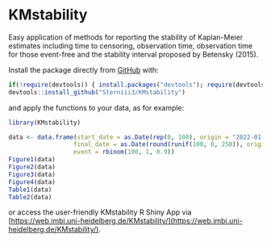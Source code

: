# KMstability
Easy application of methods for reporting the stability of Kaplan-Meier estimates including time to censoring, observation time, observation time for those event-free and the stability interval proposed by Betensky (2015).

Install the package directly from [GitHub](https://github.com/) with:

```r
if(!require(devtools)) { install.packages("devtools"); require(devtools)} 
devtools::install_github("Sterniii3/KMstability")
````
and apply the functions to your data, as for example:
```r
library(KMstability)

data <- data.frame(start_date = as.Date(rep(0, 100), origin = "2022-01-01"),
                  final_date = as.Date(round(runif(100, 0, 250)), origin = "2022-01-01"),
                  event = rbinom(100, 1, 0.9))
Figure1(data)
Figure2(data)
Figure3(data)
Figure4(data)
Table1(data)
Table2(data)
````
or access the user-friendly KMstability R Shiny App via [https://web.imbi.uni-heidelberg.de/KMstability/](https://web.imbi.uni-heidelberg.de/KMstability/).
